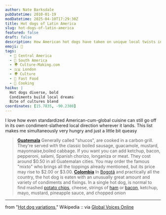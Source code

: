 ```yaml
---
author: Nate Barksdale
pubDatetime: 2010-01-19
modDatetime: 2025-04-10T17:29:30Z
title: Hot dogs of Latin America
slug: hot-dogs-of-latin-america
featured: false
draft: false
description: How American hot dogs have taken on unique local twists in places like Guatemala and Colombia.
emoji: 🌭
tags:
  - 🥑 Central America
  - 🧉 South America
  - 🌍 Culture-Making.com
  - 🇬🇧 London
  - 🌍 Culture
  - 🍔 Fast Food
  - 🍳 Cooking
haiku: |
  Hot dogs diverse, bold  
  Condiments build local dreams  
  Bite of cultures blend
coordinates: [15.7835, -90.2308]
---
```


I love how even standardized American-cum-global cuisine can still go off in its own condiment-slathered local direction wherever it lands. This list makes me simultaneously very hungry and just a little bit queasy

> **[Guatemala](/wiki/Guatemala "Guatemala")** Generally called "shucos", are cooked in a carbon grill. They're served with the classic boiled sausage, guacamole, mustard, mayonnaise,boiled cabbage. If you want you can add ketchup, bacon, pepperoni, salami, Spanish chorizo, longaniza or meat. They cost around $0.50 in all Guatemalan cities. You may order the famous "mixto" who brings all the toppings already mentioned, but its price may rise to $2.00 or $3.00. **[Colombia](/wiki/Colombia "Colombia")** In [Bogotá](/wiki/Bogotá "Bogotá") and practically all the country, the hot dog is eaten with an unusually great amount and variety of condiments and fixings. In a single hot dog, is normal to find mashed [potato chips](/wiki/Potato_chips "Potato chips"), cheese, strings of [ham](/wiki/Ham "Ham") or [bacon](/wiki/Bacon "Bacon"), ketchup, mayo, mustard, pineapple sauce, and chopped onion

---

from "[Hot dog variations](http://en.wikipedia.org/wiki/Hot_dog_variations#Other_locations_in_the_Americas)," Wikipedia :: via [Global Voices Online](http://globalvoicesonline.org/2009/02/15/guatemala-the-shuco-hot-dog/)
